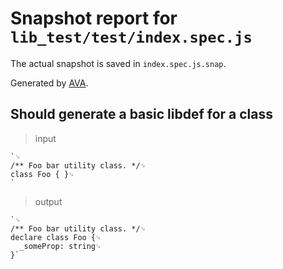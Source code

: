 # Snapshot report for `lib_test/test/index.spec.js`

The actual snapshot is saved in `index.spec.js.snap`.

Generated by [AVA](https://ava.li).

## Should generate a basic libdef for a class

> input

    `␊
    /** Foo bar utility class. */␊
    class Foo { }␊
    `

> output

    `␊
    /** Foo bar utility class. */␊
    declare class Foo {␊
      _someProp: string␊
    }`

